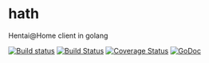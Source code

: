 # hath
Hentai@Home client in golang

[![Build status](https://ci.appveyor.com/api/projects/status/c4ft82569b5kd63p/branch/master?svg=true)](https://ci.appveyor.com/project/ernado/hath/branch/master)
[![Build Status](https://travis-ci.org/cydev/hath.svg?branch=master)](https://travis-ci.org/cydev/hath)
[![Coverage Status](https://coveralls.io/repos/cydev/hath/badge.svg)](https://coveralls.io/r/cydev/hath)
[![GoDoc](https://godoc.org/cydev.ru/hath?status.svg)](https://godoc.org/cydev.ru/hath)
